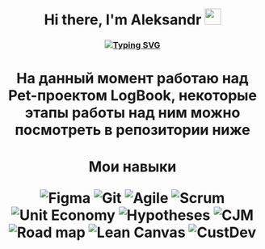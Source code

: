 <h1 align="center">Hi there, I'm <a [href="https://daniilshat.ru/" target="_blank"](https://t.me/archim_archim)>Aleksandr</a> 
<img src="https://github.com/blackcater/blackcater/raw/main/images/Hi.gif" height="32"/></h1>
<h3 align="center"><a href="https://git.io/typing-svg"><img src="https://readme-typing-svg.herokuapp.com?font=Fira+Code&size=30&pause=1000&color=22F7EA&center=true&random=false&width=435&lines=Product+manager" alt="Typing SVG" /></a>
<h1 align="center">На данный момент работаю над Pet-проектом LogBook, некоторые этапы работы над ним можно посмотреть в репозитории ниже </a>
<h1 align="center">Мои навыки</a> 
  
![Figma](https://img.shields.io/badge/figma-%23F24E1E.svg?style=for-the-badge&logo=figma&logoColor=white)
![Git](https://img.shields.io/badge/git-%23F05033.svg?style=for-the-badge&logo=git&logoColor=white)
![Agile](https://img.shields.io/badge/Agile-7D4698?style=for-the-badge&logo=Agile&logoColor=white)
![Scrum](https://img.shields.io/badge/Scrum-0078D7?style=for-the-badge&logo=Scrum&logoColor=white)
![Unit Economy](https://img.shields.io/badge/UnitEconomy-FF1B2D?style=for-the-badge&logo=UnitEconomy&logoColor=white)
![Hypotheses](https://img.shields.io/badge/Hypotheses-%232B2F33.svg?style=for-the-badge&logo=Hypotheses&logoColor=white)
![CJM](https://img.shields.io/badge/CJM-%233B4D98.svg?style=for-the-badge&logo=CJM&logoColor=white)
![Road map](https://img.shields.io/badge/Roadmap-white?style=for-the-badge&logo=Roadmap&logoColor=0078D4)
![Lean Canvas](https://img.shields.io/badge/LeanCanvas-0AC18E?style=for-the-badge&logo=LeanCanvas&logoColor=white)
![СustDev](https://img.shields.io/badge/СustDev-EAB300?style=for-the-badge&logo=СustDev&logoColor=white)
